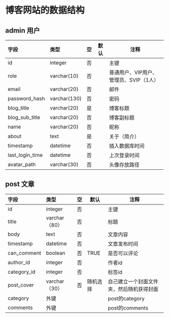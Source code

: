 # 博客网站的数据结构

## admin 用户

|字段|类型	|空	|默认	|注释|
|:---|:--------- |:--- |---|------|
|id	|integer	|否	|	|主键|
|role	|varchar(10)	|否	|	|普通用户、VIP用户、管理员、SVIP（1人）|
|email	|varchar(20)	|否	|	|邮件|
|password_hash|	varchar(130)|	否	|	|密码|
|blog_title	|varchar(20)|	是	|	|博客标题|
|blog_sub_title|	varchar(20)|	否	|	|博客副标题|
|name	|varchar(20)|	否	|	|昵称|
|about	|text|	是	|	|关于（简介）|
|timestamp	|datetime|	否|	|	插入数据库时间|
|last_login_time|	datetime	|否	|	|上次登录时间|
|avatar_path|	varchar(30)|	否|	|	头像存放路径|


## post 文章	
|字段|类型|空|默认|注释|
|:---|:--------- |:--- |---|------|
|id|integer|否| |	主键|
|title|	varchar（80）|否| |标题|
|body|text|否| |文章内容|
|timestamp|datetime|	否|		|文章发布时间|
|can_comment|boolean|	否	|TRUE	|是否可以评论|
|author_id|integer|	否	|	|作者id|
|category_id|integer|	否|	|	标签id|
|post_cover|varchar（30）|	否	|随机选择	|自己建立一个封面文件夹，然后随机获得封面|
|category|外键| |	|post的category|
|comments|外键|	|	|post的comments|

